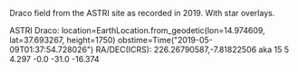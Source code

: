 Draco field from the ASTRI site as recorded in 2019. With star overlays.

ASTRI Draco:
location=EarthLocation.from_geodetic(lon=14.974609, lat=37.693267, height=1750)
obstime=Time("2019-05-09T01:37:54.728026")
RA/DEC(ICRS): 226.26790587,-7.81822506 aka 15 5 4.297 -0.0 -31.0 -16.374
